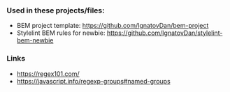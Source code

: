 ### Used in these projects/files:
- BEM project template: https://github.com/IgnatovDan/bem-project
- Stylelint BEM rules for newbie: https://github.com/IgnatovDan/stylelint-bem-newbie

### Links

- https://regex101.com/
- https://javascript.info/regexp-groups#named-groups
